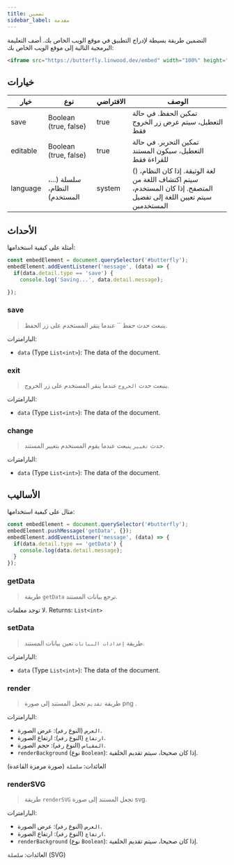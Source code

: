 ```yaml
---
title: تضمين
sidebar_label: مقدمة
---
```


التضمين طريقة بسيطة لإدراج التطبيق في موقع الويب الخاص بك. أضف التعليمة البرمجية التالية إلى موقع الويب الخاص بك:

```html
<iframe src="https://butterfly.linwood.dev/embed" width="100%" height="500px" allowtransparency="true"></iframe>
```

## خيارات

| خيار     | نوع                           | الافتراضي | الوصف                                                                                                                 |
| -------- | ----------------------------- | --------- | --------------------------------------------------------------------------------------------------------------------- |
| save     | Boolean (true, false)         | true      | تمكين الحفظ. في حالة التعطيل، سيتم عرض زر الخروج فقط                                                                  |
| editable | Boolean (true, false)         | true      | تمكين التحرير. في حالة التعطيل، سيكون المستند للقراءة فقط                                                             |
| language | سلسلة (...، النظام، المستخدم) | system    | () لغة الوثيقة. إذا كان النظام، سيتم اكتشاف اللغة من المتصفح. إذا كان المستخدم، سيتم تعيين اللغة إلى تفضيل المستخدمين |

## الأحداث

أمثلة على كيفية استخدامها:

```javascript
const embedElement = document.querySelector('#butterfly');
embedElement.addEventListener('message', (data) => {
  if(data.detail.type == 'save') {
    console.log('Saving...', data.detail.message);

});
```

### save

> ينبعث حدث حفظ `` عندما ينقر المستخدم على زر الحفظ.

البارامترات:

* `data` (Type `List<int>`): The data of the document.

### exit

> ينبعث حدث `الخروج` عندما ينقر المستخدم على زر الخروج.

البارامترات:

* `data` (Type `List<int>`): The data of the document.

### change

> حدث `تغيير` ينبعث عندما يقوم المستخدم بتغيير المستند.

البارامترات:

* `data` (Type `List<int>`): The data of the document.

## الأساليب

مثال على كيفية استخدامها:

```javascript
const embedElement = document.querySelector('#butterfly');
embedElement.pushMessage('getData', {});
embedElement.addEventListener('message', (data) => {
  if(data.detail.type == 'getData') {
    console.log(data.detail.message);
  }
});
```

### getData

> طريقة `getData` ترجع بيانات المستند.

لا توجد معلمات. Returns: `List<int>`

### setData

> طريقة `إعدادات البيانات` تعين بيانات المستند.

البارامترات:

* `data` (Type `List<int>`): The data of the document.

### render

> طريقة `تقديم` تجعل المستند إلى صورة png .

البارامترات:

* `العرض` (النوع `رقم`): عرض الصورة.
* `ارتفاع` (النوع `رقم`): ارتفاع الصورة.
* `المقياس` (النوع `رقم`): حجم الصورة.
* `renderBackground` (نوع `Boolean`): إذا كان صحيحا، سيتم تقديم الخلفية.

العائدات: `سلسلة` (صورة مرمزة القاعدة)

### renderSVG

> طريقة `renderSVG` تجعل المستند إلى صورة svg.

البارامترات:

* `العرض` (النوع `رقم`): عرض الصورة.
* `ارتفاع` (النوع `رقم`): ارتفاع الصورة.
* `renderBackground` (نوع `Boolean`): إذا كان صحيحا، سيتم تقديم الخلفية.

العائدات: `سلسلة` (SVG)
